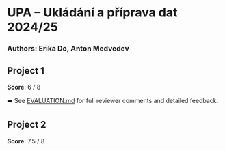 # UPA – Ukládání a příprava dat 2024/25

### Authors: Erika Do, Anton Medvedev

## Project 1

**Score**: 6 / 8

➡️ See [EVALUATION.md](./1_project/EVALUATION.md) for full reviewer comments and detailed feedback.

## Project 2

**Score**: 7.5 / 8